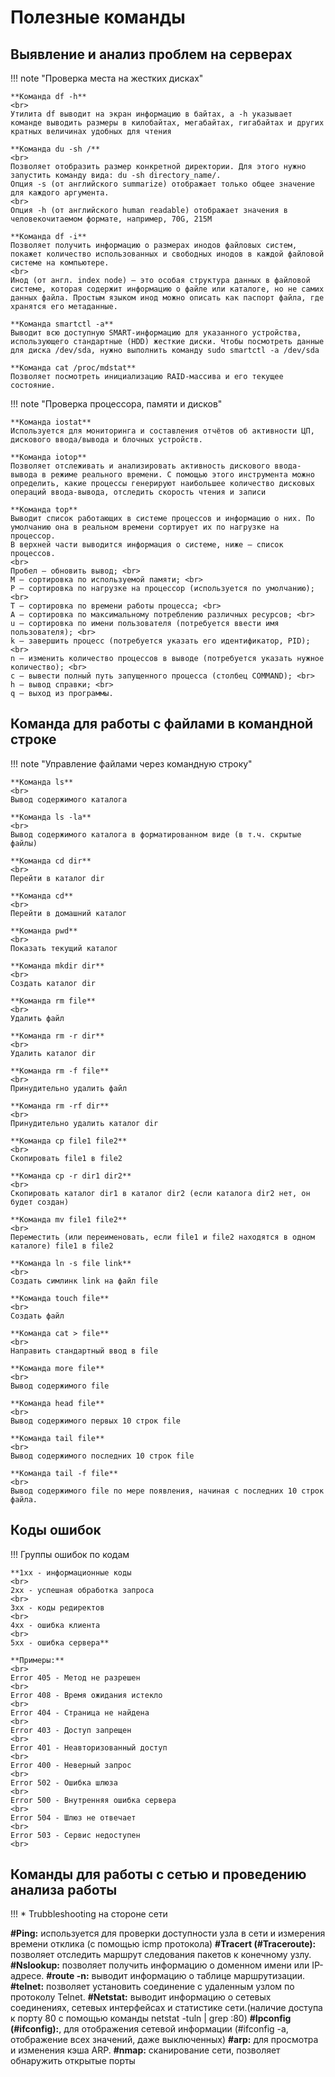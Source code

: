 # Полезные команды 

## Выявление и анализ проблем на серверах
!!! note "Проверка места на жестких дисках"

    **Команда df -h**
    <br>
    Утилита df выводит на экран информацию в байтах, а -h указывает команде выводить размеры в килобайтах, мегабайтах, гигабайтах и других кратных величинах удобных для чтения

    **Команда du -sh /**
    <br>
    Позволяет отобразить размер конкретной директории. Для этого нужно запустить команду вида: du -sh directory_name/.
    Опция -s (от английского summarize) отображает только общее значение для каждого аргумента.
    <br> 
    Опция -h (от английского human readable) отображает значения в человекочитаемом формате, например, 70G, 215M

    **Команда df -i**  
    Позволяет получить информацию о размерах инодов файловых систем, покажет количество использованных и свободных инодов в каждой файловой системе на компьютере.
    <br>
    Инод (от англ. index node) — это особая структура данных в файловой системе, которая содержит информацию о файле или каталоге, но не самих данных файла. Простым языком инод можно описать как паспорт файла, где хранятся его метаданные.

    **Команда smartctl -a**  
    Выводит всю доступную SMART-информацию для указанного устройства, использующего стандартные (HDD) жесткие диски. Чтобы посмотреть данные для диска /dev/sda, нужно выполнить команду sudo smartctl -a /dev/sda

    **Команда cat /proc/mdstat**  
    Позволяет посмотреть инициализацию RAID-массива и его текущее состояние.
!!! note "Проверка процессора, памяти и дисков"

    **Команда iostat**  
    Используется для мониторинга и составления отчётов об активности ЦП, дискового ввода/вывода и блочных устройств.

    **Команда iotop**  
    Позволяет отслеживать и анализировать активность дискового ввода-вывода в режиме реального времени. С помощью этого инструмента можно определить, какие процессы генерируют наибольшее количество дисковых операций ввода-вывода, отследить скорость чтения и записи

    **Команда top**  
    Выводит список работающих в системе процессов и информацию о них. По умолчанию она в реальном времени сортирует их по нагрузке на процессор.  
    В верхней части выводится информация о системе, ниже — список процессов.  
    <br>
    Пробел — обновить вывод; <br>
    M — сортировка по используемой памяти; <br>
    P — сортировка по нагрузке на процессор (используется по умолчанию); <br>
    T — сортировка по времени работы процесса; <br>
    A — сортировка по максимальному потреблению различных ресурсов; <br>
    u — сортировка по имени пользователя (потребуется ввести имя пользователя); <br>
    k — завершить процесс (потребуется указать его идентификатор, PID); <br>
    n — изменить количество процессов в выводе (потребуется указать нужное количество); <br>
    c — вывести полный путь запущенного процесса (столбец COMMAND); <br>
    h — вывод справки; <br>
    q — выход из программы.

## Команда для работы с файлами в командной строке
!!! note "Управление файлами через командную строку"

    **Команда ls**
    <br>
    Вывод содержимого каталога

    **Команда ls -la**
    <br>
    Вывод содержимого каталога в форматированном виде (в т.ч. скрытые файлы)

    **Команда cd dir**
    <br>
    Перейти в каталог dir

    **Команда cd**
    <br>
    Перейти в домашний каталог

    **Команда pwd**
    <br>
    Показать текущий каталог

    **Команда mkdir dir**
    <br>
    Создать каталог dir

    **Команда rm file**
    <br>
    Удалить файл

    **Команда rm -r dir**
    <br>
    Удалить каталог dir

    **Команда rm -f file**
    <br>
    Принудительно удалить файл

    **Команда rm -rf dir**
    <br>
    Принудительно удалить каталог dir

    **Команда cp file1 file2**
    <br>
    Скопировать file1 в file2

    **Команда cp -r dir1 dir2**
    <br>
    Скопировать каталог dir1 в каталог dir2 (если каталога dir2 нет, он будет создан)

    **Команда mv file1 file2**
    <br>
    Переместить (или переименовать, если file1 и file2 находятся в одном каталоге) file1 в file2

    **Команда ln -s file link**
    <br>
    Создать симлинк link на файл file

    **Команда touch file**
    <br>
    Создать файл

    **Команда cat > file**
    <br>
    Направить стандартный ввод в file

    **Команда more file**
    <br>
    Вывод содержимого file

    **Команда head file**
    <br>
    Вывод содержимого первых 10 строк file

    **Команда tail file**
    <br>
    Вывод содержимого последних 10 строк file

    **Команда tail -f file**
    <br>
    Вывод содержимого file по мере появления, начиная с последних 10 строк файла.

## Коды ошибок
!!! Группы ошибок по кодам

    **1хх - информационные коды
    <br>
    2хх - успешная обработка запроса
    <br>
    3хх - коды редиректов
    <br>
    4хх - ошибка клиента
    <br>
    5хх - ошибка сервера**

    **Примеры:**
    <br>
    Error 405 - Метод не разрешен
    <br>
    Error 408 - Время ожидания истекло
    <br> 
    Error 404 - Страница не найдена
    <br>
    Error 403 - Доступ запрещен
    <br>
    Error 401 - Неавторизованный доступ
    <br>
    Error 400 - Неверный запрос
    <br>
    Error 502 - Ошибка шлюза
    <br>
    Error 500 - Внутренняя ошибка сервера
    <br>
    Error 504 - Шлюз не отвечает
    <br>
    Error 503 - Сервис недоступен
    <br>
 
## Команды для работы с сетью и проведению анализа работы
!!! * Trubbleshooting на стороне сети

  **#Ping:** используется для проверки доступности узла в сети и измерения времени отклика (с помощью icmp протокола)
  **#Tracert (#Traceroute):** позволяет отследить маршрут следования пакетов к конечному узлу.
  **#Nslookup:** позволяет получить информацию о доменном имени или IP-адресе.
  **#route -n:** выводит информацию о таблице маршрутизации.
  **#telnet:** позволяет установить соединение с удаленным узлом по протоколу Telnet.
  **#Netstat:** выводит информацию о сетевых соединениях, сетевых интерфейсах и статистике сети.(наличие доступа к порту 80 с помощью команды netstat -tuln | grep :80)
  **#Ipconfig (#ifconfig):**, для отображения сетевой информации (#ifconfig -a, отображение всех значений, даже выключенных)
  **#arp:** для просмотра и изменения кэша ARP.
  **#nmap:** сканирование сети, позволяет обнаружить открытые порты